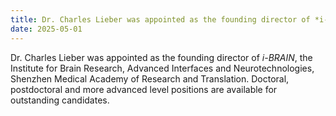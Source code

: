 ```yaml
---
title: Dr. Charles Lieber was appointed as the founding director of *i-BRAIN*!
date: 2025-05-01
---
```




<!--more-->

Dr. Charles Lieber was appointed as the founding director of *i-BRAIN*, the Institute for Brain Research, Advanced Interfaces and Neurotechnologies, Shenzhen Medical Academy of Research and Translation. Doctoral, postdoctoral and more advanced level positions are available for outstanding candidates.
